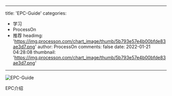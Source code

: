 
---
title: 'EPC-Guide'
categories: 
 - 学习
 - ProcessOn
 - 推荐
headimg: 'https://img.processon.com/chart_image/thumb/5b793e57e4b00bfde83ae3d7.png'
author: ProcessOn
comments: false
date: 2022-01-21 04:28:08
thumbnail: 'https://img.processon.com/chart_image/thumb/5b793e57e4b00bfde83ae3d7.png'
---

<div>   
<img class="thumb" alt="EPC-Guide" src="https://img.processon.com/chart_image/thumb/5b793e57e4b00bfde83ae3d7.png" referrerpolicy="no-referrer">
<p>EPC介绍</p>  
</div>
            